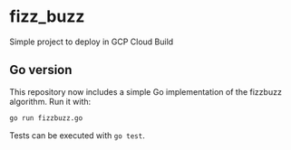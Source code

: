 # fizz_buzz
Simple project to deploy in GCP Cloud Build

## Go version

This repository now includes a simple Go implementation of the fizzbuzz
algorithm. Run it with:

```bash
go run fizzbuzz.go
```

Tests can be executed with `go test`.
